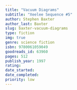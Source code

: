 ```yaml
---
title: "Vacuum Diagrams"
subtitle: "Xeelee Sequence #5"
author: Stephen Baxter
author_last: Baxter
slug: baxter-vacuum-diagrams
type: fiction
img: true
genre: science fiction
isbn: 9780061059049
goodreads_id: 63960
pages: 512
publish_year: 1997 
rating: 
date_started:
date_completed:
priority: low
---
```

